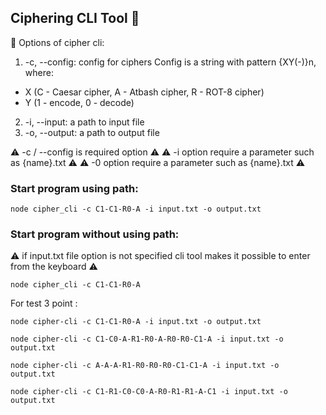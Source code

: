 ## Ciphering CLI Tool :floppy_disk:

:paperclip: Options of cipher cli:

1.    -c, --config: config for ciphers Config is a string with pattern {XY(-)}n, where:

- X (C - Caesar cipher, A - Atbash cipher, R - ROT-8 cipher)
- Y (1 - encode, 0 - decode)
2. -i, --input: a path to input file
3. -o, --output: a path to output file

:warning: -c / --config is required option :warning:
:warning: -i option require a parameter such as {name}.txt :warning:
:warning: -0 option require a parameter such as {name}.txt :warning:

### Start program using path:
```
node cipher_cli -c C1-C1-R0-A -i input.txt -o output.txt
```

### Start program without using path:
:warning: if input.txt file option is not specified cli tool makes it possible to enter from the keyboard :warning: 
```
node cipher_cli -c C1-C1-R0-A 
```

For test 3 point :
```
node cipher-cli -c C1-C1-R0-A -i input.txt -o output.txt
```
```
node cipher-cli -c C1-C0-A-R1-R0-A-R0-R0-C1-A -i input.txt -o output.txt
```
```
node cipher-cli -c A-A-A-R1-R0-R0-R0-C1-C1-A -i input.txt -o output.txt
```
```
node cipher-cli -c C1-R1-C0-C0-A-R0-R1-R1-A-C1 -i input.txt -o output.txt
```